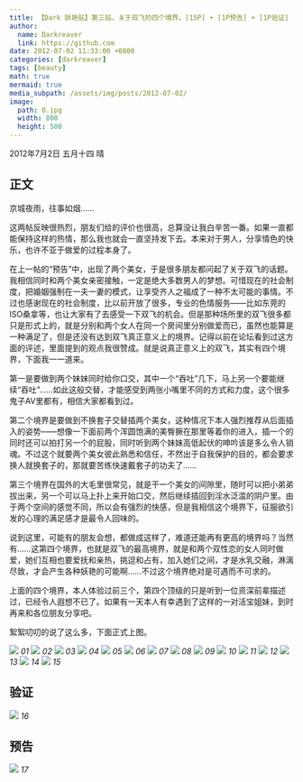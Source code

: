 ```yaml
---
title: 【Dark 妖艳贴】第三贴，关于双飞的四个境界。[15P] + [1P预告] + [1P验证]
author:
  name: Darkreaver
  link: https://github.com
date: 2012-07-02 11:33:00 +0800
categories: [darkreaver]
tags: [beauty]
math: true
mermaid: true
media_subpath: /assets/img/posts/2012-07-02/
image:
  path: 0.jpg
  width: 800
  height: 500
---
```


2012年7月2日  五月十四  晴

## 正文

京城夜雨，往事如烟……

这两帖反映很热烈，朋友们给的评价也很高，总算没让我白辛苦一番。如果一直都能保持这样的热情，那么我也就会一直坚持发下去。本来对于男人，分享情色的快乐，也许不亚于做爱的过程本身了。

在上一帖的“预告”中，出现了两个美女，于是很多朋友都问起了关于双飞的话题。我相信同时和两个美女亲密接触，一定是绝大多数男人的梦想。可惜现在的社会制度，把婚姻强制在一夫一妻的模式，让享受齐人之福成了一种不太可能的事情。不过也感谢现在的社会制度，比以前开放了很多，专业的色情服务——比如东莞的ISO桑拿等，也让大家有了去感受一下双飞的机会。但是那种场所里的双飞很多都只是形式上的，就是分别和两个女人在同一个房间里分别做爱而已，虽然也能算是一种满足了，但是还没有达到双飞真正意义上的境界。记得以前在论坛看到过这方面的评述，里面提到的观点我很赞成。就是说真正意义上的双飞，其实有四个境界，下面我一一道来。

第一是要做到两个妹妹同时给你口交，其中一个“吞吐”几下，马上另一个要能继续“吞吐”……如此这般交替，才能感受到两张小嘴里不同的方式和力度，这个很多鬼子AV里都有，相信大家都看到过。

第二个境界是要做到不换套子交替插两个美女，这种情况下本人强烈推荐从后面插入的姿势——想像一下面前两个浑圆饱满的美臀撅在那里等着你的进入，插一个的同时还可以拍打另一个的屁股，同时听到两个妹妹高低起伏的呻吟该是多么令人销魂。不过这个就要两个美女彼此熟悉和信任，不然出于自我保护的目的，都会要求换人就换套子的，那就要苦练快速戴套子的功夫了……

第三个境界在国外的大毛里很常见，就是干一个美女的间隙里，随时可以把小弟弟拔出来，另一个可以马上扑上来开始口交，然后继续插回到淫水泛滥的阴户里。由于两个空间的感觉不同，所以会有强烈的快感，但是我相信这个境界下，征服欲引发的心理的满足感才是最令人回味的。

说到这里，可能有的朋友会想，都做成这样了，难道还能再有更高的境界吗？当然有……这第四个境界，也就是双飞的最高境界，就是和两个双性恋的女人同时做爱，她们互相也要爱抚和亲热，挑逗和占有，加入她们之间，才是水乳交融，淋漓尽致，才会产生各种妖艳的可能啊……不过这个境界绝对是可遇而不可求的。

上面的四个境界，本人体验过前三个，第四个顶级的只是听到一位资深前辈描述过，已经令人遐想不已了。如果有一天本人有幸遇到了这样的一对活宝姐妹，到时再来和各位朋友分享吧。

絮絮叨叨的说了这么多，下面正式上图。

![](1.jpg)
_01_
![](2.jpg)
_02_
![](3.jpg)
_03_
![](4.jpg)
_04_
![](5.jpg)
_05_
![](6.jpg)
_06_
![](7.jpg)
_07_
![](8.jpg)
_08_
![](9.jpg)
_09_
![](10.jpg)
_10_
![](11.jpg)
_11_
![](12.jpg)
_12_
![](13.jpg)
_13_
![](14.jpg)
_14_
![](15.jpg)
_15_

## 验证

![](17.jpg)
_16_

## 预告

![](16.jpg)
_17_


